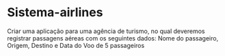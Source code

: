 # Sistema-airlines
Criar uma aplicação para uma agência de turismo, no qual deveremos registrar passagens aéreas com os seguintes dados: Nome do passageiro, Origem, Destino e Data do Voo de 5 passageiros
